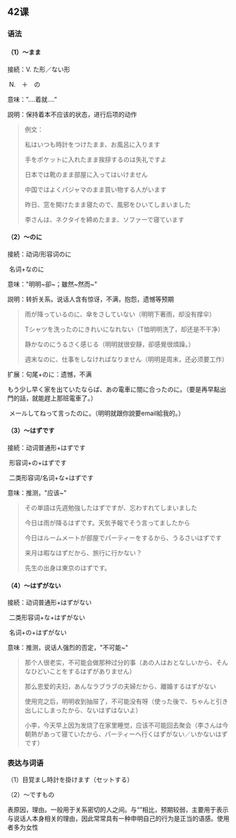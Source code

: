 ## 42课

### 语法

#### （1）～まま

接続：V. た形／ない形

​			  N.　＋　の

意味：”....着就....”

説明：保持着本不应该的状态，进行后项的动作

>例文：
>
>私はいつも時計をつけたまま、お風呂に入ります
>
>手をポケットに入れたまま挨拶するのは失礼ですよ
>
>日本では靴のまま部屋に入ってはいけません
>
>中国ではよくパジャマのまま買い物する人がいます
>
>昨日、窓を開けたまま寝たので、風邪をひいてしまいました
>
>李さんは、ネクタイを締めたまま、ソファーで寝ています

#### （2）～のに

接続：动词/形容词のに  

​			名词+なのに

意味："明明~卻~；雖然~然而~"

説明：转折关系。说话人含有惊讶，不满，抱怨，遗憾等预期

> 雨が降っているのに、傘をさしていない（明明下著雨，却没有撑伞）
>
> Tシャツを洗ったのにきれいになれない（T恤明明洗了，却还是不干净）
>
> 静かなのにうるさく感じる（明明就很安靜，卻感覺很煩躁。）
>
> 週末なのに、仕事をしなければなりません（明明是周末，还必须要工作）

扩展：句尾+のに：遗憾，不满

​			もう少し早く家を出ていたならば、あの電車に間に合ったのに。（要是再早點出門的話，就能趕上那班電車了。）

​			メールしてねって言ったのに。（明明就跟你說要email給我的。）

#### （3）～はずです

接続：动词普通形+はずです

​			形容词+の+はずです

​			二类形容词/名词+な+はずです

意味：推测，"应该~"

>その単語は先週勉強したはずですが、忘わすれてしまいました
>
>今日は雨が降るはずです。天気予報でそう言ってましたから
>
>今日はルームメートが部屋でパーティーをするから、うるさいはずです
>
>来月は暇なはずだから、旅行に行かない？
>
>先生の出身は東京のはずです。

#### （4）～はずがない

接続：动词普通形+はずがない

​			二类形容词+な+はずがない

​			名词+の+はずがない

意味：推测，说话人强烈的否定，"不可能~"

> 那个人很老实，不可能会做那种过分的事（あの人はおとなしいから、そんなひどいことをするはずがありません）
>
> 那么恩爱的夫妇，あんなラブラブの夫婦だから、離婚するはずがない
>
> 使用完之后，明明收到抽屉了，不可能没有呀（使った後で、ちゃんと引き出しにしまったから、ないはずはないよ）
>
> 小李，今天早上因为发烧了在家里睡觉，应该不可能回去聚会（李さんは今朝熱があって寝ていたから、パーティーへ行くはずがない／いかないはずです）

### 表达与词语

（1）目覚まし時計を掛けます（セットする）

（2）～ですもの

表原因，理由。一般用于关系密切的人之间。与“”相比，预期较弱，主要用于表示与说话人本身相关的理由，因此常常具有一种申明自己的行为是正当的语感。使用者多为女性